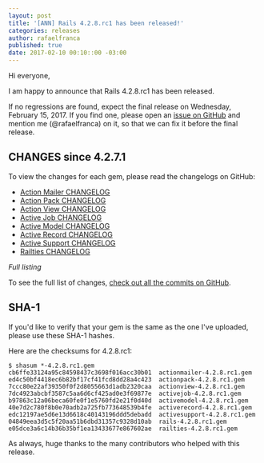 ```yaml
---
layout: post
title: '[ANN] Rails 4.2.8.rc1 has been released!'
categories: releases
author: rafaelfranca
published: true
date: 2017-02-10 00:10::00 -03:00
---
```


Hi everyone,

I am happy to announce that Rails 4.2.8.rc1 has been released.

If no regressions are found, expect the final release on Wednesday, February 15, 2017.
If you find one, please open an [issue on GitHub](https://github.com/rails/rails/issues/new)
and mention me (@rafaelfranca) on it, so that we can fix it before the final release.

## CHANGES since 4.2.7.1

To view the changes for each gem, please read the changelogs on GitHub:

* [Action Mailer CHANGELOG](https://github.com/rails/rails/blob/v4.2.8.rc1/actionmailer/CHANGELOG.md)
* [Action Pack CHANGELOG](https://github.com/rails/rails/blob/v4.2.8.rc1/actionpack/CHANGELOG.md)
* [Action View CHANGELOG](https://github.com/rails/rails/blob/v4.2.8.rc1/actionview/CHANGELOG.md)
* [Active Job CHANGELOG](https://github.com/rails/rails/blob/v4.2.8.rc1/activejob/CHANGELOG.md)
* [Active Model CHANGELOG](https://github.com/rails/rails/blob/v4.2.8.rc1/activemodel/CHANGELOG.md)
* [Active Record CHANGELOG](https://github.com/rails/rails/blob/v4.2.8.rc1/activerecord/CHANGELOG.md)
* [Active Support CHANGELOG](https://github.com/rails/rails/blob/v4.2.8.rc1/activesupport/CHANGELOG.md)
* [Railties CHANGELOG](https://github.com/rails/rails/blob/v4.2.8.rc1/railties/CHANGELOG.md)

*Full listing*

To see the full list of changes, [check out all the commits on
GitHub](https://github.com/rails/rails/compare/v4.2.7.1...v4.2.8.rc1).

## SHA-1

If you'd like to verify that your gem is the same as the one I've uploaded,
please use these SHA-1 hashes.

Here are the checksums for 4.2.8.rc1:

```
$ shasum *-4.2.8.rc1.gem
cb6ffe33124a95c84598437c3698f016acc30b01  actionmailer-4.2.8.rc1.gem
ed4c50bf4418ec6b82bf17cf41fcd8dd28a4c423  actionpack-4.2.8.rc1.gem
7ccc80e22af39350f0f2d8055663d1adb2320caa  actionview-4.2.8.rc1.gem
7dc4923abcbf3587c5aa6d6cf425ad0e3f69877e  activejob-4.2.8.rc1.gem
b97863c12a06beca60fe0f1e5760fd2e21f0d40d  activemodel-4.2.8.rc1.gem
40e7d2c780f8b0e70adb2a725fb773648539b4fe  activerecord-4.2.8.rc1.gem
edc12197ae5d6e13d6618c40143196ddd5debadd  activesupport-4.2.8.rc1.gem
04849eea3d5c5f20aa51b6dbd31357c9328d10ab  rails-4.2.8.rc1.gem
e05dce3a6c14b36b35bf1ea13433677e867602ae  railties-4.2.8.rc1.gem
```

As always, huge thanks to the many contributors who helped with this release.
